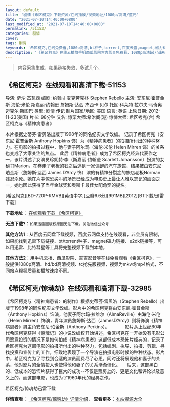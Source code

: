 ```yaml
---
layout: default
title: '剧情《希区柯克》下载资源/在线播放/视频地址/1080p/高清/蓝光'
date: "2021-07-10T14:40:00+0800"
last_modified_at: "2021-07-10T14:40:00+0800"
permalink: /51153/
categories: 剧情
cover:
tags: 剧情
keywords: '希区柯克,在线免费看,1080p高清,bt种子,torrent,百度云盘,magnet,磁力链,迅雷下载资源'
description: '《希区柯克》在线云播放手机西瓜影院吉吉影音免费看，1080p高清bd/hd未删减完整版和tc抢先枪版，mkv/mp4格式，附带bt/torrent种子、magnet/磁力链、百度云盘、网盘资源迅雷下载链接'
---
```


>内容采集生成，如果链接失效，多试几个。


## 《希区柯克》在线观看和高清下载-51153

导演: 萨沙·杰瓦西 编剧: 约翰·J·麦克劳克林 Stephen Rebello 主演: 安东尼·霍普金斯 海伦·米伦 斯嘉丽·约翰逊 詹姆斯·达西 杰西卡·贝尔 托妮·科莱特 拉尔夫·马奇奥 迈克尔·斯图巴 类型: 剧情 传记 制片国家/地区: 美国 语言: 英语 上映日期: 2012-11-23(美国) 片长: 98分钟 又名: 惊栗大师:希治阁(港) 惊悚大师: 希区考克(台) 希区柯克与《精神病患者》

本片根据史蒂芬·雷贝洛出版于1998年的同名纪实文学改编。 记录了希区柯克（安东尼·霍普金斯 Anthony Hopkins 饰）为《精神病患者》的拍摄所付出的种种努力。在电影的拍摄过程中，他与妻子阿尔玛（海伦·米伦 Helen Mirren 饰）的关系也变成了大家关注的焦点。 此后《精神病患者》成为了希区柯克经典代表作之一，该片讲述了女演员珍妮特·李（斯嘉丽·约翰逊 Scarlett Johansson）扮演的女秘书Marion，在卷走了老板的钱之后逃到一家偏僻的汽车旅馆，结果被由安东尼·珀金斯（詹姆斯·达西 James D’Arcy 饰）演的有精神分裂症的旅店老板Norman残忍杀死。她在片中惊恐尖叫的场景已经成为电影史上最让人难以忘记的画面之一，她也因此获得了当年金球奖和奥斯卡最佳女配角奖的提名。


[希区柯克][BD-720P-RMVB][英语中字][豆瓣6.6分][991MB][2012][BT下载/迅雷下载]

**下载地址**： [在线观看下载 《希区柯克》](https://www.btdx8.com/torrent/hitchcock_2012.html) 


**无法下载?**：`如果迅雷因版权原因无法下载，关注微信公众号 `

**其他方法1**：从百度云网盘下载视频，百度云网盘支持在线观看，非会员有限制，如果能找到迅雷下载链接、bt/torrent种子、magnet磁力链接、e2dk链接等，可以用迅雷、比特彗星等工具将完整视频下载到本地。

**其他方法2**：用手机云播、西瓜影院、吉吉影音等在线免费观看《希区柯克》，一般提供1080p高清、hd/bd高清视频、tc抢先版视频，视频为mkv或mp4格式，不同站点视频质量和播放速度不同。


## 《希区柯克/惊魂劫》在线观看和高清下载-32985

《希区柯克与〈精神病患者〉的制作》根据史蒂芬·雷贝洛（Stephen Rebello）出版于1998年的同名纪实文学改编。</span>影片中的希区柯克将由安东尼&middot;霍普金斯（Anthony Hopkins）饰演，他妻子阿尔玛·拉维尔（AlmaReville）由海伦·米伦（Helen Mirren）饰演，青年演员詹姆斯&middot;达西（JamesD’Arcy）则将饰演《精神病患者》男主角安东尼&middot;珀金斯（Anthony Perkins）。　　　　影片从上世纪60年代希区柯克获得《惊魂记》的小说改编权开始讲述，希区柯克在一开始没有电影公司愿意投资的情况下是如何拍成《精神病患者》这部低成本恐怖片经典的，记录了希区柯克为这部电影的拍摄所付出的种种努力，包括编剧、执导、拍摄、剪辑、寻找投资和宣传上的工作，细致地表现了一个导演在拍摄电影时候的种种状态。影片中，希区柯克为了寻找到合适的演员而费尽了心思，同时还将展现他和妻子的关系，他对影片的全情投入也使得他和妻子的关系渐渐僵化。</span>　　后来，这部黑白的、低成本的恐怖片获得了巨大的成功--不仅是票房上的、更是文化和评论以及意义上的。而这部电影，也成为了1960年代的经典之作。</span>


希区柯克/惊魂劫迅雷下载

**详情查看**： [《希区柯克/惊魂劫》详情介绍](/movie/32985/)， **查看更多**：[本站资源大全](/movie/t/all/)

